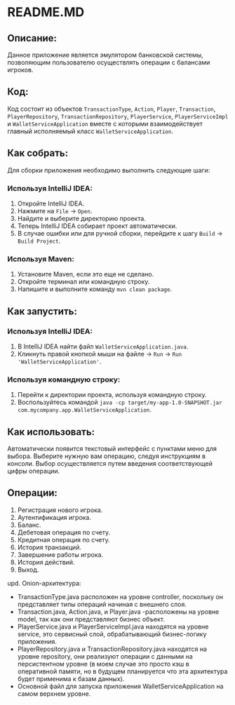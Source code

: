 # README.MD

## Описание:
Данное приложение является эмулятором банковской системы, позволяющим пользователю осуществлять операции с балансами игроков.

## Код:
Код состоит из объектов `TransactionType`, `Action`, `Player`, `Transaction`, `PlayerRepository`, `TransactionRepository`, `PlayerService`, `PlayerServiceImpl` и `WalletServiceApplication` вместе с которыми взаимодействует главный исполняемый класс `WalletServiceApplication`.

## Как собрать:

Для сборки приложения необходимо выполнить следующие шаги:

### Используя IntelliJ IDEA:

1. Откройте IntelliJ IDEA.
2. Нажмите на `File` -> `Open`.
3. Найдите и выберите директорию проекта.
4. Теперь IntelliJ IDEA собирает проект автоматически.
5. В случае ошибки или для ручной сборки, перейдите к шагу `Build` -> `Build Project`.

### Используя Maven:

1. Установите Maven, если это еще не сделано.
2. Откройте терминал или командную строку.
3. Напишите и выполните команду `mvn clean package`.

## Как запустить:

### Используя IntelliJ IDEA:

1. В IntelliJ IDEA найти файл `WalletServiceApplication.java`.
2. Кликнуть правой кнопкой мыши на файле -> `Run` -> `Run 'WalletServiceApplication'`.

### Используя командную строку:

1. Перейти к директории проекта, используя командную строку.
2. Воспользуйтесь командой `java -cp target/my-app-1.0-SNAPSHOT.jar com.mycompany.app.WalletServiceApplication`.

## Как использовать:

Автоматически появится текстовый интерфейс с пунктами меню для выбора. Выберите нужную вам операцию, следуя инструкциям в консоли. Выбор осуществляется путем введения соответствующей цифры операции.


## Операции:

1. Регистрация нового игрока.
2. Аутентификация игрока.
3. Баланс.
4. Дебетовая операция по счету.
5. Кредитная операция по счету.
6. История транзакций.
7. Завершение работы игрока.
8. История действий.
9. Выход.

upd. Onion-архитектура:
* TransactionType.java расположен на уровне controller, поскольку он представляет типы операций начиная с внешнего слоя.
* Transaction.java, Action.java, и Player.java -расположены на уровне model, так как они представляют бизнес объект.
* PlayerService.java и PlayerServiceImpl.java находятся на уровне service, это сервисный слой, обрабатывающий бизнес-логику приложения.
* PlayerRepository.java и TransactionRepository.java находятся на уровне repository, они реализуют операции с данными на персистентном уровне (в моем случае это просто кэш в оперативной памяти, но в будущем планируется что эта архитектура будет применима к базам данных).
* Основной файл для запуска приложения WalletServiceApplication на самом верхнем уровне.